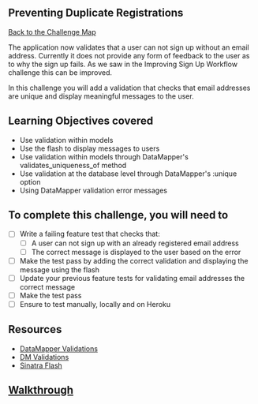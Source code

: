 ## Preventing Duplicate Registrations

[Back to the Challenge Map](00_challenge_map.md)

The application now validates that a user can not sign up without an email address. Currently it does not provide any form of feedback to the user as to why the sign up fails. As we saw in the Improving Sign Up Workflow challenge this can be improved.

In this challenge you will add a validation that checks that email addresses are unique and display meaningful messages to the user.

## Learning Objectives covered

* Use validation within models
* Use the flash to display messages to users
* Use validation within models through DataMapper's validates_uniqueness_of method
* Use validation at the database level through DataMapper's :unique option
* Using DataMapper validation error messages

## To complete this challenge, you will need to

- [ ] Write a failing feature test that checks that:
  - [ ] A user can not sign up with an already registered email address
  - [ ] The correct message is displayed to the user based on the error
- [ ] Make the test pass by adding the correct validation and displaying the message using the flash
- [ ] Update your previous feature tests for validating email addresses the correct message
- [ ] Make the test pass
- [ ] Ensure to test manually, locally and on Heroku

## Resources

* [DataMapper Validations](http://datamapper.org/docs/validations.html)
* [DM Validations](https://github.com/datamapper/dm-validations)
* [Sinatra Flash](https://github.com/SFEley/sinatra-flash)

## [Walkthrough](walkthroughs/22.md)
